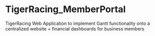 # TigerRacing_MemberPortal
TigerRacing Web Application to implement Gantt functionality onto a centralized website + financial dashboards for business members
